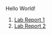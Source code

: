 Hello World!

1. [Lab Report 1](https://anishg24.github.io/cse15l-lab-reports/lab-report-1-week-2.html)
2. [Lab Report 2](https://anishg24.github.io/cse15l-lab-reports/lab-report-2-week-4.html)
